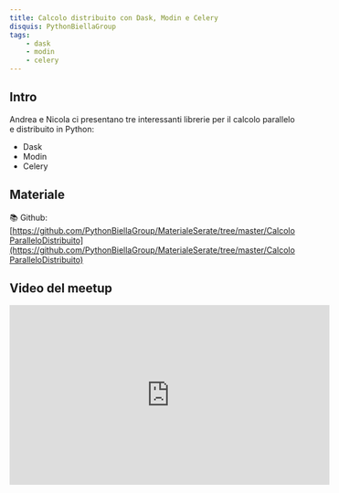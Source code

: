 ```yaml
---
title: Calcolo distribuito con Dask, Modin e Celery
disquis: PythonBiellaGroup
tags:
    - dask
    - modin
    - celery
---
```


## Intro

Andrea e Nicola ci presentano tre interessanti librerie per il calcolo parallelo e distribuito in Python:

* Dask
* Modin
* Celery

## Materiale

📚 Github:
[https://github.com/PythonBiellaGroup/MaterialeSerate/tree/master/CalcoloParalleloDistribuito](https://github.com/PythonBiellaGroup/MaterialeSerate/tree/master/CalcoloParalleloDistribuito)

## Video del meetup

<iframe width="560" height="315" src="https://www.youtube.com/embed/xiUB7Vd35rU?si=8KJcodKWKsXrhjA4" title="YouTube video player" frameborder="0" allow="accelerometer; autoplay; clipboard-write; encrypted-media; gyroscope; picture-in-picture; web-share" allowfullscreen></iframe>